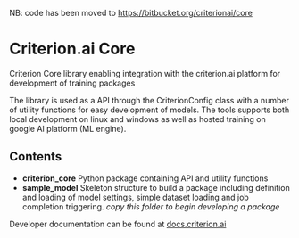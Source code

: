 NB: code has been moved to https://bitbucket.org/criterionai/core

# Criterion.ai Core
Criterion Core library enabling integration with the criterion.ai platform for development of training packages

The library is used as a API through the CriterionConfig class with a number of utility functions for easy development of models.
The tools supports both local development on linux and windows as well as hosted training on google AI platform (ML engine).

## Contents

* **criterion_core** Python package containing API and utility functions
* **sample_model** Skeleton structure to build a package including definition and loading of model settings, simple dataset loading and job completion triggering. *copy this folder to begin developing a package*

Developer documentation can be found at [docs.criterion.ai](https://docs.criterion.ai/)
